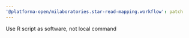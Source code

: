 ```yaml
---
'@platforma-open/milaboratories.star-read-mapping.workflow': patch
---
```


Use R script as software, not local command
